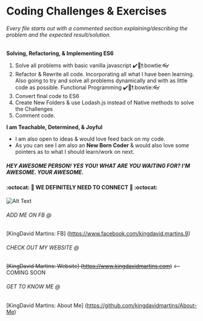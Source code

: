 Coding Challenges & Exercises
=============================

###### Every file starts out with a commented section explaining/describing the problem and the expected result/solution.

**Solving, Refactoring, & Implementing ES6**
  1. Solve all problems with basic vanilla javascript           :heavy_check_mark::100::heavy_exclamation_mark::bowtie::eyeglasses:
  2. Refactor & Rewrite all code. Incorporating all what I have been learning.
     Also going to try and solve all problems dynamically and with as little code
     as possible. Functional Programming :heavy_check_mark::100::heavy_exclamation_mark::bowtie::eyeglasses:
  3. Convert final code to ES6
  4. Create New Folders & use Lodash.js instead of Native methods to solve the  Challenges
  5. Comment code.  


**I am Teachable, Determined, & Joyful**
  + I am also open to ideas & would love feed back on my code.
  + As you can see I am also an __New Born Coder__ & would also love some pointers as to what I should learn/work on next.


<!-- Awesome. =) -->

##### **HEY AWESOME PERSON! YES YOU! WHAT ARE YOU WAITING FOR? I'M AWESOME. YOUR  AWESOME.**
#### :octocat: :metal: WE DEFINITELY NEED TO CONNECT :metal: :octocat:

![Alt Text](http://i.imgur.com/M1nEp7h.gif)


###### ADD ME ON FB @
[KingDavid Martins: FB] (https://www.facebook.com/kingdavid.martins.9)

###### CHECK OUT MY WEBSITE @
~~[KingDavid Martins: Website] (https://www.kingdavidmartins.com)~~ <-- COMING SOON

######  GET TO KNOW ME @
[KingDavid Martins: About Me] (https://github.com/kingdavidmartins/About-Me)
